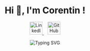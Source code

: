 <h1 align="center">Hi 👋, I'm Corentin !</h1>

<p align="center">
  <a href="https://www.linkedin.com/in/ton-nom-utilisateur/" target="_blank">
    <img src="https://cdn.jsdelivr.net/gh/devicons/devicon/icons/linkedin/linkedin-original.svg" alt="LinkedIn" width="40" height="40"/>
  </a>
  &nbsp;&nbsp;
  <a href="https://github.com/ton-github" target="_blank">
    <img src="https://cdn.jsdelivr.net/gh/devicons/devicon/icons/github/github-original.svg" alt="GitHub" width="40" height="40"/>
  </a>
</p>

<p align="center">
  <img src="https://readme-typing-svg.herokuapp.com?font=Fira+Code&size=22&pause=1000&color=00FFAA&center=true&vCenter=true&width=600&lines=Étudiant+à+l'%C3%A9cole+42+🚀;Actuellement+en+train+de+d%C3%A9boguer+du+C+🐛;printf(%22Hello,+world!%22)+💻;Toujours+en+quête+de+logique+et+de+café+☕;Code.+Échec.+Recode.+Apprends.+Repeat+🔁" alt="Typing SVG" />
</p>
<!--
**C0DK77/C0DK77** is a ✨ _special_ ✨ repository because its `README.md` (this file) appears on your GitHub profile.

Here are some ideas to get you started:

- 🔭 I’m currently working on ...
- 🌱 I’m currently learning ...
- 👯 I’m looking to collaborate on ...
- 🤔 I’m looking for help with ...
- 💬 Ask me about ...
- 📫 How to reach me: ...
- 😄 Pronouns: ...
- ⚡ Fun fact: ...
-->
